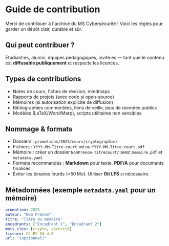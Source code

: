 # Guide de contribution


Merci de contribuer à l'archive du MS Cybersécurité ! Voici les règles pour garder un dépôt clair, durable et sûr.


## Qui peut contribuer ?
Étudiant·es, alumni, équipes pédagogiques, invité·es — tant que le contenu est **diffusable publiquement** et respecte les licences.


## Types de contributions
- Notes de cours, fiches de révision, mindmaps
- Rapports de projets (avec code si open-source)
- Mémoires (si autorisation explicite de diffusion)
- Bibliographies commentées, liens de veille, jeux de données publics
- Modèles (LaTeX/Word/Marp), scripts utilitaires non sensibles


## Nommage & formats
- Dossiers : `promotions/2025/cours/cryptographie/`
- Fichiers : `YYYY-MM-Titre-court.md` ou `YYYY-MM-Titre-court.pdf`
- Mémoire : créer un dossier `NomPrenom-TitreCourt/` avec `memoire.pdf` et `metadata.yaml`
- Formats recommandés : **Markdown** pour texte, **PDF/A** pour documents finalisés
- Éviter les binaires lourds (>50 Mo). Utiliser **Git LFS** si nécessaire.


## Métadonnées (exemple `metadata.yaml` pour un mémoire)
```yaml
promotion: 2025
auteur: "Nom Prénom"
titre: "Titre du mémoire"
encadrants: ["Encadrant 1", "Encadrant 2"]
mots_cles: [crypto, sécurité]
licence: CC-BY-SA-4.0
url: "(optionnel)"
